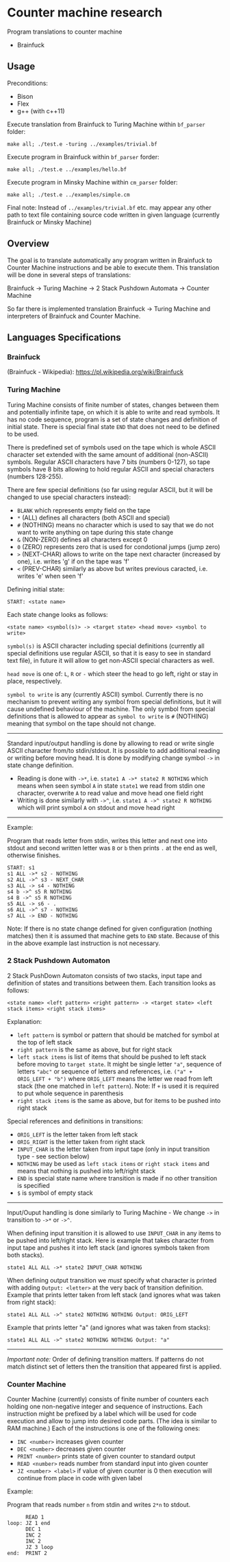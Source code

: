 # Counter machine research
Program translations to counter machine
* Brainfuck

## Usage

Preconditions:
* Bison
* Flex
* g++ (with c++11)

Execute translation from Brainfuck to Turing Machine within `bf_parser` folder:
```
make all; ./test.e -turing ../examples/trivial.bf
```

Execute program in Brainfuck within `bf_parser` forder:
```
make all; ./test.e ../examples/hello.bf
```

Execute program in Minsky Machine within `cm_parser` folder:
```
make all; ./test.e ../examples/simple.cm
```

Final note:
Instead of `../examples/trivial.bf` etc. may appear any other path to text file containing
source code written in given language (currently Brainfuck or Minsky Machine)

## Overview

The goal is to translate automatically any program written in Brainfuck to Counter Machine
instructions and be able to execute them. This translation will be done in several steps
of translations:

Brainfuck -> Turing Machine -> 2 Stack Pushdown Automata -> Counter Machine

So far there is implemented translation Brainfuck -> Turing Machine and interpreters
of Brainfuck and Counter Machine.

## Languages Specifications

### Brainfuck

(Brainfuck - Wikipedia): https://pl.wikipedia.org/wiki/Brainfuck

### Turing Machine

Turing Machine consists of finite number of states, changes between them and potentially infinite tape,
on which it is able to write and read symbols. It has no code sequence, program is a set of state changes
and definition of initial state. There is special final state `END` that does not need to be defined to be used.

There is predefined set of symbols used on the tape which is whole ASCII character set extended with the same amount
of additional (non-ASCII) symbols. Regular ASCII characters have 7 bits (numbers 0-127), so tape symbols
have 8 bits allowing to hold regular ASCII and special characters (numbers 128-255).

There are few special definitions (so far using regular ASCII, but it will be changed to use special characters instead):
* `BLANK` which represents empty field on the tape
* `*` (ALL) defines all characters (both ASCII and special)
* `#` (NOTHING) means no character which is used to say that we do not want to write anything on tape during this state change
* `&` (NON-ZERO) defines all characters except 0
* `0` (ZERO) represents zero that is used for condotional jumps (jump zero)
* `>` (NEXT-CHAR) allows to write on the tape next character (increased by one), i.e. writes 'g' if on the tape was 'f'
* `<` (PREV-CHAR) similarly as above but writes previous caracted, i.e. writes 'e' when seen 'f'

Defining initial state:
```
START: <state name>
```

Each state change looks as follows:
```
<state name> <symbol(s)> -> <target state> <head move> <symbol to write>
```

`symbol(s)` is ASCII character including special definitions (currently all special definitions use regular ASCII,
so that it is easy to see in standard text file), in future it will allow to get non-ASCII special characters as well.

`head move` is one of: `L`, `R` or `-` which steer the head to go left, right or stay in place, respectively.

`symbol to write` is any (currently ASCII) symbol. Currently there is no mechanism to prevent writing any symbol from special
definitions, but it will cause undefined behaviour of the machine. The only symbol from special definitions that is allowed to appear
as `symbol to write` is `#` (NOTHING) meaning that symbol on the tape should not change.

---

Standard input/output handling is done by allowing to read or write single ASCII character from/to stdin/stdout. It is possible
to add additional reading or writing before moving head. It is done by modifying change symbol `->` in state change definition.
* Reading is done with `->*`, i.e. `state1 A ->* state2 R NOTHING` which means when seen symbol `A` in state `state1` we read from
stdin one character, overwrite `A` to read value and move head one field right
* Writing is done similarly with `->^`, i.e. `state1 A ->^ state2 R NOTHING` which will print symbol `A` on stdout and move head right

---

Example:

Program that reads letter from stdin, writes this letter and next one into stdout and second written letter was `B` or `b`
then prints `.` at the end as well, otherwise finishes.

```
START: s1
s1 ALL ->* s2 - NOTHING
s2 ALL ->^ s3 - NEXT_CHAR
s3 ALL -> s4 - NOTHING
s4 b ->^ s5 R NOTHING
s4 B ->^ s5 R NOTHING
s5 ALL -> s6 - .
s6 ALL ->^ s7 - NOTHING
s7 ALL -> END - NOTHING
```

Note: If there is no state change defined for given configuration (nothing matches) then it is assumed that machine gets
to `END` state. Because of this in the above example last instruction is not necessary.

### 2 Stack Pushdown Automaton

2 Stack PushDown Automaton consists of two stacks, input tape and definition of states and transitions between them.
Each transition looks as follows:
```
<state name> <left pattern> <right pattern> -> <target state> <left stack items> <right stack items>
```

Explanation:
* `left pattern` is symbol or pattern that should be matched for symbol at the top of left stack
* `right pattern` is the same as above, but for right stack
* `left stack items` is list of items that should be pushed to left stack before moving to `target state`. It might be
   single letter `"a"`, sequence of letters `"abc"` or sequence of letters and references, i.e. `("a" + ORIG_LEFT + "b")`
   where `ORIG_LEFT` means the letter we read from left stack (the one matched in `left pattern`). Note: If `+` is used
   it is required to put whole sequence in parenthesis
* `right stack items` is the same as above, but for items to be pushed into right stack

Special references and definitions in transitions:
* `ORIG_LEFT` is the letter taken from left stack
* `ORIG_RIGHT` is the letter taken from right stack
* `INPUT_CHAR` is the letter taken from input tape (only in input transition type - see section below)
* `NOTHING` may be used as `left stack items` or `right stack items` and means that nothing is pushed into left/right stack
* `END` is special state name where transition is made if no other transition is specified
* `$` is symbol of empty stack

---

Input/Ouput handling is done similarly to Turing Machine - We change `->` in transition to `->*` or `->^`.

When defining input transition it is allowed to use `INPUT_CHAR` in any items to be pushed into left/right stack. Here is example
that takes character from input tape and pushes it into left stack (and ignores symbols taken from both stacks).
```
state1 ALL ALL ->* state2 INPUT_CHAR NOTHING
```

When defining output transition we *must* specify what character is printed with adding `Output: <letter>` at the very back
of transition definition.
Example that prints letter taken from left stack (and ignores what was taken from right stack):
```
state1 ALL ALL ->^ state2 NOTHING NOTHING Output: ORIG_LEFT
```
Example that prints letter "a" (and ignores what was taken from stacks):
```
state1 ALL ALL ->^ state2 NOTHING NOTHING Output: "a"
```

---

*Important note:* Order of defining transition matters. If patterns do not match distinct set of letters then
the transition that appeared first is applied.

### Counter Machine

Counter Machine (currently) consists of finite number of counters each holding one non-negative integer
and sequence of instructions. Each instruction might be prefixed by a label which will be used for
code execution and allow to jump into desired code parts. (The idea is similar to RAM machine.)
Each of the instructions is one of the following ones:
* `INC <number>` increases given counter
* `DEC <number>` decreases given counter
* `PRINT <number>` prints state of given counter to standard output
* `READ <number>` reads number from standard input into given counter
* `JZ <number> <label>` if value of given counter is 0 then execution will continue from place in code with given label

Example:

Program that reads number `n` from stdin and writes `2*n` to stdout.

```
      READ 1
loop: JZ 1 end
      DEC 1
      INC 2
      INC 2
      JZ 3 loop
end:  PRINT 2
```
